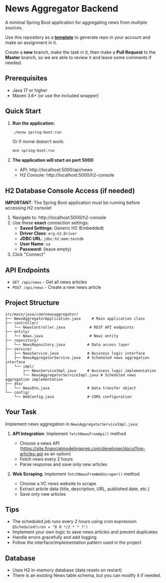 # News Aggregator Backend

A minimal Spring Boot application for aggregating news from multiple sources.

Use this repository as a [**template**](https://docs.github.com/en/repositories/creating-and-managing-repositories/creating-a-repository-from-a-template) to generate repo in your account and make an assignment in it.

Create a **new** branch, make the task in it, then make a **Pull Request** to the **Master** branch, so we are able to review it and leave some comments if needed.


## Prerequisites

- Java 17 or higher
- Maven 3.6+ (or use the included wrapper)

## Quick Start

1. **Run the application:**
   ```bash
   ./mvnw spring-boot:run
   ```
   Or if mvnw doesn't work:
   ```bash
   mvn spring-boot:run
   ```

2. **The application will start on port 5000**
   - API: http://localhost:5000/api/news
   - H2 Console: http://localhost:5000/h2-console

## H2 Database Console Access (if needed)

**IMPORTANT**: The Spring Boot application must be running before accessing H2 console!

1. Navigate to: http://localhost:5000/h2-console
2. Use these **exact** connection settings:
   - **Saved Settings**: Generic H2 (Embedded)
   - **Driver Class**: `org.h2.Driver`
   - **JDBC URL**: `jdbc:h2:mem:testdb`
   - **User Name**: `sa`
   - **Password**: (leave empty)
3. Click "Connect"

## API Endpoints

- `GET /api/news` - Get all news articles
- `POST /api/news` - Create a new news article

## Project Structure

```
src/main/java/com/newsaggregator/
├── NewsAggregatorApplication.java     # Main application class
├── controller/
│   └── NewsController.java           # REST API endpoints
├── entity/
│   └── News.java                     # News entity
├── repository/
│   └── NewsRepository.java          # Data access layer
├── service/
│   ├── NewsService.java             # Business logic interface
│   ├── NewsAggregatorService.java   # Scheduled news aggregation interface
│   └── impl/
│       ├── NewsServiceImpl.java     # Business logic implementation
│       └── NewsAggregatorServiceImpl.java # Scheduled news aggregation implementation
├── dto/
│   └── NewsDto.java                 # Data transfer object
└── config/
    └── WebConfig.java               # CORS configuration
```

## Your Task

Implement news aggregation in `NewsAggregatorServiceImpl.java`:

1. **API Integration**: Implement `fetchNewsFromApi()` method
   - Choose a news API (https://site.financialmodelingprep.com/developer/docs/fmp-articles-api as an option)
   - Fetch news every 2 hours
   - Parse response and save only new articles

2. **Web Scraping**: Implement `fetchNewsFromWebScraper()` method
   - Choose a VC news website to scrape
   - Extract article data (title, description, URL, published date, etc.)
   - Save only new articles

## Tips

- The scheduled job runs every 2 hours using cron expression `@Scheduled(cron = "0 0 */2 * * ?")`
- Implement your own logic to save news articles and prevent duplicates
- Handle errors gracefully and add logging
- Follow the interface/implementation pattern used in the project

## Database

- Uses H2 in-memory database (data resets on restart)
- There is an existing News table schema, but you can modify it if needed.